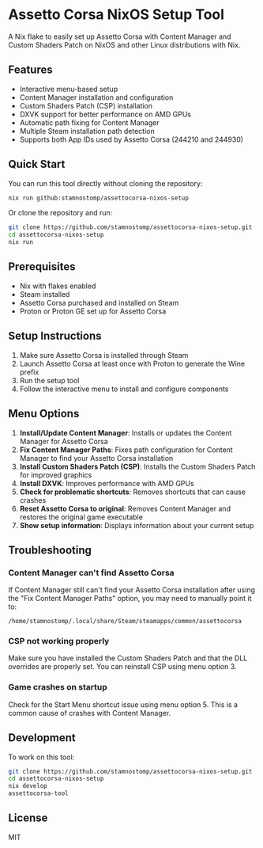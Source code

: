 # Assetto Corsa NixOS Setup Tool

A Nix flake to easily set up Assetto Corsa with Content Manager and Custom Shaders Patch on NixOS and other Linux distributions with Nix.

## Features

- Interactive menu-based setup
- Content Manager installation and configuration
- Custom Shaders Patch (CSP) installation
- DXVK support for better performance on AMD GPUs
- Automatic path fixing for Content Manager
- Multiple Steam installation path detection
- Supports both App IDs used by Assetto Corsa (244210 and 244930)

## Quick Start

You can run this tool directly without cloning the repository:

```bash
nix run github:stamnostomp/assettocorsa-nixos-setup
```

Or clone the repository and run:

```bash
git clone https://github.com/stamnostomp/assettocorsa-nixos-setup.git
cd assettocorsa-nixos-setup
nix run
```

## Prerequisites

- Nix with flakes enabled
- Steam installed
- Assetto Corsa purchased and installed on Steam
- Proton or Proton GE set up for Assetto Corsa

## Setup Instructions

1. Make sure Assetto Corsa is installed through Steam
2. Launch Assetto Corsa at least once with Proton to generate the Wine prefix
3. Run the setup tool
4. Follow the interactive menu to install and configure components

## Menu Options

1. **Install/Update Content Manager**: Installs or updates the Content Manager for Assetto Corsa
2. **Fix Content Manager Paths**: Fixes path configuration for Content Manager to find your Assetto Corsa installation
3. **Install Custom Shaders Patch (CSP)**: Installs the Custom Shaders Patch for improved graphics
4. **Install DXVK**: Improves performance with AMD GPUs
5. **Check for problematic shortcuts**: Removes shortcuts that can cause crashes
6. **Reset Assetto Corsa to original**: Removes Content Manager and restores the original game executable
7. **Show setup information**: Displays information about your current setup

## Troubleshooting

### Content Manager can't find Assetto Corsa

If Content Manager still can't find your Assetto Corsa installation after using the "Fix Content Manager Paths" option, you may need to manually point it to:

```
/home/stamnostomp/.local/share/Steam/steamapps/common/assettocorsa
```

### CSP not working properly

Make sure you have installed the Custom Shaders Patch and that the DLL overrides are properly set. You can reinstall CSP using menu option 3.

### Game crashes on startup

Check for the Start Menu shortcut issue using menu option 5. This is a common cause of crashes with Content Manager.

## Development

To work on this tool:

```bash
git clone https://github.com/stamnostomp/assettocorsa-nixos-setup.git
cd assettocorsa-nixos-setup
nix develop
assettocorsa-tool
```

## License

MIT

